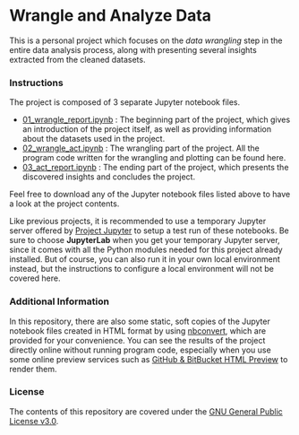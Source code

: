 # Wrangle and Analyze Data

This is a personal project which focuses on the *data wrangling* step in the entire data analysis process, along with presenting several insights extracted from the cleaned datasets.

### Instructions

The project is composed of 3 separate Jupyter notebook files.

- [01_wrangle_report.ipynb](https://github.com/ZXKUQYB/nd002-project4/blob/main/01_wrangle_report.ipynb) : The beginning part of the project, which gives an introduction of the project itself, as well as providing information about the datasets used in the project.
- [02_wrangle_act.ipynb](https://github.com/ZXKUQYB/nd002-project4/blob/main/02_wrangle_act.ipynb) : The wrangling part of the project. All the program code written for the wrangling and plotting can be found here.
- [03_act_report.ipynb](https://github.com/ZXKUQYB/nd002-project4/blob/main/03_act_report.ipynb) : The ending part of the project, which presents the discovered insights and concludes the project.

Feel free to download any of the Jupyter notebook files listed above to have a look at the project contents.

Like previous projects, it is recommended to use a temporary Jupyter server offered by [Project Jupyter](https://jupyter.org/try) to setup a test run of these notebooks. Be sure to choose **JupyterLab** when you get your temporary Jupyter server, since it comes with all the Python modules needed for this project already installed. But of course, you can also run it in your own local environment instead, but the instructions to configure a local environment will not be covered here.

### Additional Information

In this repository, there are also some static, soft copies of the Jupyter notebook files created in HTML format by using [nbconvert](https://nbconvert.readthedocs.io), which are provided for your convenience. You can see the results of the project directly online without running program code, especially when you use some online preview services such as [GitHub & BitBucket HTML Preview](https://htmlpreview.github.io/) to render them.

### License

The contents of this repository are covered under the [GNU General Public License v3.0](https://github.com/ZXKUQYB/nd002-project4/blob/main/LICENSE).
